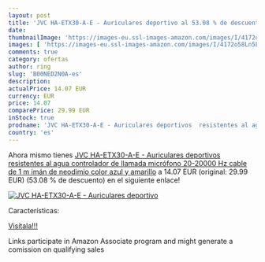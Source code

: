 ```yaml
---
layout: post
title: 'JVC HA-ETX30-A-E - Auriculares deportivo al 53.08 % de descuento'
date: 
thumbnailImage: 'https://images-eu.ssl-images-amazon.com/images/I/4172o58Ln5L._SL200_.jpg'
images: [ 'https://images-eu.ssl-images-amazon.com/images/I/4172o58Ln5L._SL200_.jpg' ]
comments: true
category: ofertas
author: ring
slug: 'B00NED2N0A-es'
description:
actualPrice: 14.07 EUR
currency: EUR
price: 14.07
comparePrice: 29.99 EUR
inStock: true
prodname: 'JVC HA-ETX30-A-E - Auriculares deportivos  resistentes al agua  controlador de llamada  micrófono  20-20000 Hz  cable de 1 m  imán de neodimio   color azul y amarillo'
country: 'es'
---
```


Ahora mismo tienes [JVC HA-ETX30-A-E - Auriculares deportivos  resistentes al agua  controlador de llamada  micrófono  20-20000 Hz  cable de 1 m  imán de neodimio   color azul y amarillo](https://www.amazon.es/dp/B00NED2N0A/?tag=tolees-21) a 14.07 EUR (original: 29.99 EUR) (53.08 %  de descuento) en el siguiente enlace!

[![JVC HA-ETX30-A-E - Auriculares deportivo](https://images-eu.ssl-images-amazon.com/images/I/4172o58Ln5L._SL200_.jpg)](https://www.amazon.es/dp/B00NED2N0A/?tag=tolees-21)

Características:


[Visítala!!!](https://www.amazon.es/dp/B00NED2N0A/?tag=tolees-21)

Links participate in Amazon Associate program and might generate a comission on qualifying sales
